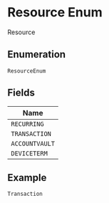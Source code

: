 
# Resource Enum

Resource

## Enumeration

`ResourceEnum`

## Fields

| Name |
|  --- |
| `RECURRING` |
| `TRANSACTION` |
| `ACCOUNTVAULT` |
| `DEVICETERM` |

## Example

```
Transaction
```

